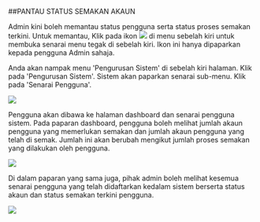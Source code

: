 ##PANTAU STATUS SEMAKAN AKAUN

Admin kini boleh memantau status pengguna serta status proses semakan terkini. Untuk memantau, Klik pada ikon ![](/docs/public/content/images/tender/icon_magik.png) di menu sebelah kiri untuk membuka senarai menu tegak di sebelah kiri. Ikon ini hanya dipaparkan kepada pengguna Admin sahaja.

Anda akan nampak menu 'Pengurusan Sistem' di sebelah kiri halaman. Klik pada 'Pengurusan Sistem'. Sistem akan paparkan senarai sub-menu. Klik pada 'Senarai Pengguna'.


![](/docs/public/content/images/akses/admin_side_menu.png)


Pengguna akan dibawa ke halaman dashboard dan senarai pengguna sistem. Pada paparan dashboard, pengguna boleh melihat jumlah akaun pengguna yang memerlukan semakan dan jumlah akaun pengguna yang telah di semak. Jumlah ini akan berubah mengikut jumlah proses semakan yang dilakukan oleh pengguna. 


![](/docs/public/content/images/akses/dashboard_pengguna.png)


Di dalam paparan yang sama juga, pihak admin boleh melihat kesemua senarai pengguna yang telah didaftarkan kedalam sistem berserta status akaun dan status semakan terkini pengguna.


![](/docs/public/content/images/akses/senarai_pengguna.png) 




